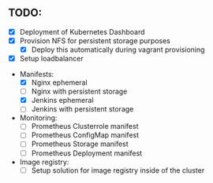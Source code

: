 ## TODO:
* [x] Deployment of Kubernetes Dashboard
* [x] Provision NFS for persistent storage purposes
    - [x] Deploy this automatically during vagrant provisioning
* [x] Setup loadbalancer
* Manifests:
    - [x] Nginx ephemeral
    - [ ] Nginx with persistent storage
    - [x] Jenkins ephemeral
    - [ ] Jenkins with persistent storage
* Monitoring:
    - [ ] Prometheus Clusterrole manifest
    - [ ] Prometheus ConfigMap manifest
    - [ ] Prometheus Storage manifest
    - [ ] Prometheus Deployment manifest
* Image registry:
    - [ ] Setup solution for image registry inside of the cluster
